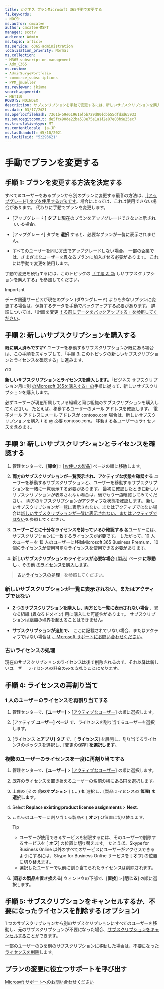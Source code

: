 ```yaml
---
title: ビジネス プランMicrosoft 365手動で変更する
f1.keywords:
- NOCSH
ms.author: cmcatee
author: cmcatee-MSFT
manager: scotv
audience: Admin
ms.topic: article
ms.service: o365-administration
localization_priority: Normal
ms.collection:
- M365-subscription-management
- Adm_O365
ms.custom:
- AdminSurgePortfolio
- commerce_subscriptions
- PPM_jmueller
ms.reviewer: jkinma
search.appverid:
- MET150
ROBOTS: NOINDEX
description: サブスクリプションを手動で変更するには、新しいサブスクリプションを購入し、両方のサブスクリプションがリストされアクティブに設定されます。
ms.date: 03/17/2021
ms.openlocfilehash: 7361b459e61961efbb729d80dcbb55dfdad65933
ms.sourcegitcommit: de5fce90de22ba588e75e1a1d2e87e03b9e25ec7
ms.translationtype: MT
ms.contentlocale: ja-JP
ms.lasthandoff: 05/10/2021
ms.locfileid: "52293621"
---
```

# <a name="change-plans-manually"></a>手動でプランを変更する

## <a name="step-1-decide-how-to-change-plans"></a>手順 1: プランを変更する方法を決定する

すべてのユーザーをあるプランから別のプランに変更する最善の方法は、[ [アップグレード] タブを使用する方法です](upgrade-to-different-plan.md)。場合によっては、これは使用できない場合があります。 代わりに手動でプランを変更します。

- [アップグレード **] タブ** に現在のプランをアップグレードできないと示されている場合。

- [アップグレード] タブを **選択** すると、必要なプランが一覧に表示されません。

- すべてのユーザーを同じ方法でアップグレードしない場合。 一部の企業では、さまざまなユーザーを異なるプランに加入させる必要があります。 これには手動で変更を使用します。

手動で変更を続行するには、このトピックの [「手順 2: 新](#step-2-buy-a-new-subscription) しいサブスクリプションを購入する」を参照してください。

> [!IMPORTANT]
> データ関連サービスが現在のプラン (ダウングレード) よりも少ないプランに変更する場合は、保持するデータを手動でバックアップする必要があります。 詳細については、「計画を変更 [する前にデータをバックアップする」を参照してください](back-up-data-before-switching-plans.md)。

## <a name="step-2-buy-a-new-subscription"></a>手順 2: 新しいサブスクリプションを購入する

**既に購入済みですか?** ユーザーを移動するサブスクリプションが既にある場合は、この手順をスキップして、「手順 [3:](#step-3-check-your-new-subscription-and-licenses) このトピックの新しいサブスクリプションとライセンスを確認する」に進みます。

OR

**新しいサブスクリプションとライセンスを購入します。**「ビジネス サブスクリプション用に別 [のMicrosoft 365を購入する」の](../try-or-buy-microsoft-365.md)手順に従って、新しいサブスクリプションを購入します。

必ずユーザーが現在所属している組織と同じ組織のサブスクリプションを購入してください。 たとえば、移動するユーザーのメール アドレスを確認します。 電子メール アドレスにメール アドレスが contoso.com 場合は、新しいサブスクリプションを購入する \@ 必要 contoso.com。
移動する各ユーザーのライセンスを含めます。

## <a name="step-3-check-your-new-subscription-and-licenses"></a>手順 3: 新しいサブスクリプションとライセンスを確認する

1. 管理センターで、[**課金**] \> [<a href="https://go.microsoft.com/fwlink/p/?linkid=842054" target="_blank">お使いの製品</a>] ページの順に移動します。

2. **両方のサブスクリプションが一覧表示され、アクティブな状態を確認する** ユーザーを移動するサブスクリプションと、ユーザーを移動するサブスクリプションを一緒に一覧表示する必要があります。 最初に確認したときに新しいサブスクリプションが表示されない場合は、後でもう一度確認してみてください。 両方のサブスクリプションがアクティブな状態を確認します。 新しいサブスクリプションが一覧に表示されない、またはアクティブではない場合は[新しいサブスクリプションが一覧に表示されない、またはアクティブではない](#the-new-subscription-isnt-listed-or-isnt-active)を参照してください。

3. **ユーザーごとに十分なライセンスを持っているか確認する** 各ユーザーには、サブスクリプションに一致するライセンスが必要です。 したがって、10 人のユーザーを 10 人のユーザーに移動Microsoft 365 Business Premium、10 個のライセンスが使用可能なライセンスを使用できる必要があります。

4. **新しいサブスクリプションのライセンスが必要な場合**
   [製品] ページ **に移動し** 、その他 [のライセンスを購入します](../licenses/buy-licenses.md)。

> [古いライセンスの処理](#what-about-the-old-licenses)」を参照してください。

### <a name="the-new-subscription-isnt-listed-or-isnt-active"></a>新しいサブスクリプションが一覧に表示されない、またはアクティブではない

- **2 つのサブスクリプションを購入し、両方とも一覧に表示されない場合** 、異なる組織 (異なるドメイン) 用に購入した可能性があります。 サブスクリプションは組織の境界を超えることはできません。

- **サブスクリプションが追加で、** ここに記載されていない場合、またはアクティブではない場合は [、Microsoft サポートにお問い合わせください](../../business-video/get-help-support.md)。

### <a name="what-about-the-old-licenses"></a>古いライセンスの処理

現在のサブスクリプションのライセンスは後で削除されるので、それ以降は新しいユーザー ライセンスの料金のみを支払うことになります。

## <a name="step-4-reassign-licenses"></a>手順 4: ライセンスの再割り当て

### <a name="reassign-a-license-for-one-user"></a>1 人のユーザーのライセンスを再割り当てする

1. 管理センターで、**[ユーザー]** \> <a href="https://go.microsoft.com/fwlink/p/?linkid=834822" target="_blank">[アクティブなユーザー]</a> の順に選択します。

2. [アクティブ **ユーザー] ページ** で、ライセンスを割り当てるユーザーを選択します。

3. [ライセンス **とアプリ] タブ** で、[ **ライセンス**] を展開し、割り当てるライセンスのボックスを選択し、[変更の保存] **を選択します**。

### <a name="reassign-licenses-for-multiple-users-at-once"></a>複数のユーザーのライセンスを一度に再割り当てする

1. 管理センターで、**[ユーザー]** \> <a href="https://go.microsoft.com/fwlink/p/?linkid=834822" target="_blank">[アクティブなユーザー]</a> の順に選択します。

2. 既存のライセンスを置き換えるユーザーの名前の横にある円を選択します。

3. 上部の [その **他のオプション** ] (**... ) を** 選択し、[製品ライセンスの **管理] を選択します**。

4. Select **Replace existing product license assignments** \> **Next**.

5. これらのユーザーに割り当てる製品を [ **オン**] の位置に切り替えます。

    > [!TIP]
    > - ユーザーが使用できるサービスを制限するには、そのユーザーで削除するサービスを [ **オフ**] の位置に切り替えます。 たとえば、Skype for Business Online 以外のすべてのサービスにユーザーがアクセスできるようにするには、Skype for Business Online サービスを [ **オフ**] の位置に切り替えます。
    > - 選択したユーザーで以前に割り当てられたライセンスは削除されます。

6. [**既存の製品を置き換える**] ウィンドウの下部で、[**置換**] \> [**閉じる**] の順に選択します。

## <a name="step-5-cancel-subscriptions-or-remove-licenses-that-you-no-longer-need-optional"></a>手順 5: サブスクリプションをキャンセルするか、不要になったライセンスを削除する (オプション)

1 つのサブスクリプションから別のサブスクリプションにすべてのユーザーを移動し、元のサブスクリプションが不要になった場合、[サブスクリプションをキャンセルする](cancel-your-subscription.md)ことができます。

一部のユーザーのみを別のサブスクリプションに移動した場合は、不要になった[ライセンスを削除](../licenses/buy-licenses.md)します。

## <a name="call-support-to-help-you-change-plans"></a>プランの変更に役立つサポートを呼び出す
[Microsoft サポートへのお問い合わせください](../../business-video/get-help-support.md)